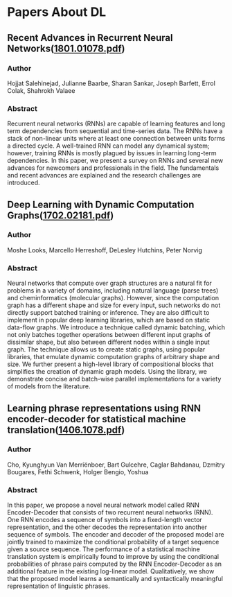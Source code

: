 # Papers About DL

## Recent Advances in Recurrent Neural Networks([1801.01078.pdf](./1801.01078.pdf))

### Author

Hojjat Salehinejad, Julianne Baarbe, Sharan Sankar, Joseph Barfett, Errol Colak, Shahrokh Valaee

### Abstract

Recurrent neural networks (RNNs) are capable of learning features and long term dependencies from sequential and time-series data. The RNNs have a stack of non-linear units where at least one connection between units forms a directed cycle. A well-trained RNN can model any dynamical system; however, training RNNs is mostly plagued by issues in learning long-term dependencies. In this paper, we present a survey on RNNs and several new advances for newcomers and professionals in the field. The fundamentals and recent advances are explained and the research challenges are introduced.

## Deep Learning with Dynamic Computation Graphs([1702.02181.pdf](./1702.02181.pdf))

### Author

Moshe Looks, Marcello Herreshoff, DeLesley Hutchins, Peter Norvig

### Abstract

Neural networks that compute over graph structures are a natural fit for problems in a variety of domains, including natural language (parse trees) and cheminformatics (molecular graphs). However, since the computation graph has a different shape and size for every input, such networks do not directly support batched training or inference. They are also difficult to implement in popular deep learning libraries, which are based on static data-flow graphs. We introduce a technique called dynamic batching, which not only batches together operations between different input graphs of dissimilar shape, but also between different nodes within a single input graph. The technique allows us to create static graphs, using popular libraries, that emulate dynamic computation graphs of arbitrary shape and size. We further present a high-level library of compositional blocks that simplifies the creation of dynamic graph models. Using the library, we demonstrate concise and batch-wise parallel implementations for a variety of models from the literature.

## Learning phrase representations using RNN encoder-decoder for statistical machine translation([1406.1078.pdf](./1406.1078.pdf))

### Author

Cho, Kyunghyun
Van Merriënboer, Bart
Gulcehre, Caglar
Bahdanau, Dzmitry
Bougares, Fethi
Schwenk, Holger
Bengio, Yoshua

### Abstract

In this paper, we propose a novel neural network model called RNN Encoder-Decoder that consists of two recurrent neural networks (RNN). One RNN encodes a sequence of symbols into a fixed-length vector representation, and the other decodes the representation into another sequence of symbols. The encoder and decoder of the proposed model are jointly trained to maximize the conditional probability of a target sequence given a source sequence. The performance of a statistical machine translation system is empirically found to improve by using the conditional probabilities of phrase pairs computed by the RNN Encoder-Decoder as an additional feature in the existing log-linear model. Qualitatively, we show that the proposed model learns a semantically and syntactically meaningful representation of linguistic phrases.
